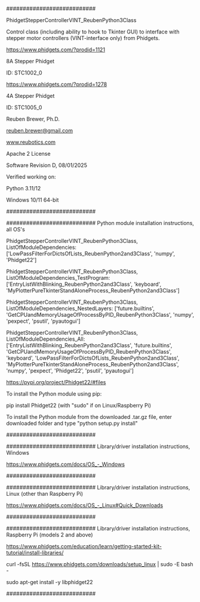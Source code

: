 ###########################

PhidgetStepperControllerVINT_ReubenPython3Class

Control class (including ability to hook to Tkinter GUI) to interface with stepper motor controllers (VINT-interface only) from Phidgets.

https://www.phidgets.com/?prodid=1121

8A Stepper Phidget

ID: STC1002_0

https://www.phidgets.com/?prodid=1278

4A Stepper Phidget

ID: STC1005_0

Reuben Brewer, Ph.D.

reuben.brewer@gmail.com

www.reubotics.com

Apache 2 License

Software Revision D, 08/01/2025

Verified working on:

Python 3.11/12

Windows 10/11 64-bit

###########################

########################### Python module installation instructions, all OS's

PhidgetStepperControllerVINT_ReubenPython3Class, ListOfModuleDependencies: ['LowPassFilterForDictsOfLists_ReubenPython2and3Class', 'numpy', 'Phidget22']

PhidgetStepperControllerVINT_ReubenPython3Class, ListOfModuleDependencies_TestProgram: ['EntryListWithBlinking_ReubenPython2and3Class', 'keyboard', 'MyPlotterPureTkinterStandAloneProcess_ReubenPython2and3Class']

PhidgetStepperControllerVINT_ReubenPython3Class, ListOfModuleDependencies_NestedLayers: ['future.builtins', 'GetCPUandMemoryUsageOfProcessByPID_ReubenPython3Class', 'numpy', 'pexpect', 'psutil', 'pyautogui']

PhidgetStepperControllerVINT_ReubenPython3Class, ListOfModuleDependencies_All:['EntryListWithBlinking_ReubenPython2and3Class', 'future.builtins', 'GetCPUandMemoryUsageOfProcessByPID_ReubenPython3Class', 'keyboard', 'LowPassFilterForDictsOfLists_ReubenPython2and3Class', 'MyPlotterPureTkinterStandAloneProcess_ReubenPython2and3Class', 'numpy', 'pexpect', 'Phidget22', 'psutil', 'pyautogui']

https://pypi.org/project/Phidget22/#files

To install the Python module using pip:

pip install Phidget22       (with "sudo" if on Linux/Raspberry Pi)

To install the Python module from the downloaded .tar.gz file, enter downloaded folder and type "python setup.py install"

###########################

########################### Library/driver installation instructions, Windows

https://www.phidgets.com/docs/OS_-_Windows

###########################

########################### Library/driver installation instructions, Linux (other than Raspberry Pi)

https://www.phidgets.com/docs/OS_-_Linux#Quick_Downloads

###########################

########################### Library/driver installation instructions, Raspberry Pi (models 2 and above)

https://www.phidgets.com/education/learn/getting-started-kit-tutorial/install-libraries/

curl -fsSL https://www.phidgets.com/downloads/setup_linux | sudo -E bash -

sudo apt-get install -y libphidget22

###########################
